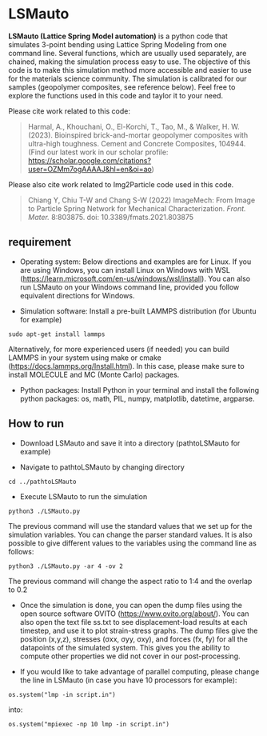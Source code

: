 # LSMauto

**LSMauto (Lattice Spring Model automation)** is a python code that simulates 3-point bending using Lattice Spring Modeling from one command line. Several functions, which are usually used separately, are chained, making the simulation process easy to use. The objective of this code is to make this simulation method more accessible and easier to use for the materials science community. The simulation is calibrated for our samples (geopolymer composites, see reference below). Feel free to explore the functions used in this code and taylor it to your need.

Please cite work related to this code:
> Harmal, A., Khouchani, O., El-Korchi, T., Tao, M., & Walker, H. W. (2023). Bioinspired brick-and-mortar geopolymer composites with ultra-high toughness. Cement and Concrete Composites, 104944.
(Find our latest work in our scholar profile: https://scholar.google.com/citations?user=OZMm7ogAAAAJ&hl=en&oi=ao)

Please also cite work related to Img2Particle code used in this code.
> Chiang Y, Chiu T-W and Chang S-W (2022) ImageMech: From Image to Particle Spring Network for Mechanical Characterization. *Front. Mater.* 8:803875. doi: 10.3389/fmats.2021.803875

## requirement

- Operating system: Below directions and examples are for Linux. If you are using Windows, you can install Linux on Windows with WSL (https://learn.microsoft.com/en-us/windows/wsl/install). You can also run LSMauto on your Windows command line, provided you follow equivalent directions for Windows.

- Simulation software: Install a pre-built LAMMPS distribution (for Ubuntu for example)

```sudo apt-get install lammps```

Alternatively, for more experienced users (if needed) you can build LAMMPS in your system using make or cmake (https://docs.lammps.org/Install.html). In this case, please make sure to install MOLECULE and MC (Monte Carlo) packages.

- Python packages: Install Python in your terminal and install the following python packages: os, math, PIL, numpy, matplotlib, datetime, argparse.

## How to run 

- Download LSMauto and save it into a directory (pathtoLSMauto for example)

- Navigate to pathtoLSMauto by changing directory

```cd ../pathtoLSMauto```

- Execute LSMauto to run the simulation

```python3 ./LSMauto.py```

The previous command will use the standard values that we set up for the simulation variables. You can change the parser standard values.
It is also possible to give different values to the variables using the command line as follows:

```python3 ./LSMauto.py -ar 4 -ov 2 ```

The previous command will change the aspect ratio to 1:4 and the overlap to 0.2

- Once the simulation is done, you can open the dump files using the open source software OVITO (https://www.ovito.org/about/).
You can also open the text file ss.txt to see displacement-load results at each timestep, and use it to plot strain-stress graphs.
The dump files give the position (x,y,z), stresses (σxx, σyy, σxy), and forces (fx, fy) for all the datapoints of the simulated system. This gives you the ability to compute other properties we did not cover in our post-processing.

- If you would like to take advantage of parallel computing, please change the line in LSMauto (in case you have 10 processors for example): 

```os.system("lmp -in script.in")```

into: 

```os.system("mpiexec -np 10 lmp -in script.in")```
